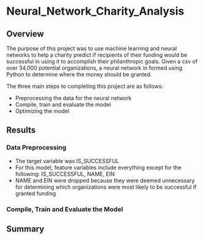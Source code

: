 # Neural_Network_Charity_Analysis

## Overview

The purpose of this project was to use machine learning and neural networks to help a charity predict if recipients of their funding would be successful in using it to accomplish their philanthropic goals. Given a csv of over 34,000 potential organizations, a neural network in formed using Python to determine where the money should be granted. 

The three main steps to completing this project are as follows: 

- Preprocessing the data for the neural network
- Compile, train and evaluate the model
- Optimizing the model

## Results

### Data Preprocessing 

- The target variable was IS_SUCCESSFUL 
- For this model, feature variables include everything except for the following: IS_SUCCESSFUL, NAME, EIN
- NAME and EIN were dropped because they were deemed unnecessary for determining which organizations were most likely to be successful if granted funding

### Compile, Train and Evaluate the Model



## Summary

